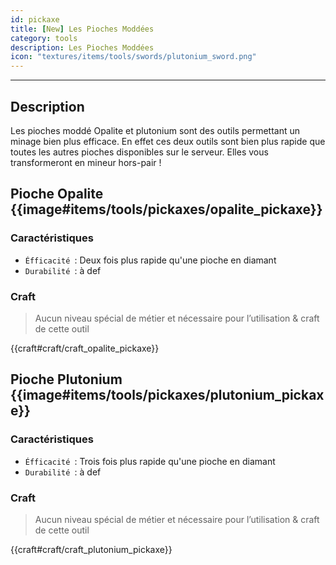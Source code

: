 ```yaml
---
id: pickaxe
title: [New] Les Pioches Moddées
category: tools
description: Les Pioches Moddées
icon: "textures/items/tools/swords/plutonium_sword.png"
---
```

___
## Description

Les pioches moddé Opalite et plutonium sont des outils permettant un minage bien plus efficace. 
En effet ces deux outils sont bien plus rapide que toutes les autres pioches disponibles sur le serveur. 
Elles vous transformeront en mineur hors-pair !

## Pioche Opalite {{image#items/tools/pickaxes/opalite_pickaxe}}

### Caractéristiques

- ``Éfficacité ``: Deux fois plus rapide qu'une pioche en diamant 
- ``Durabilité ``: à def 

### Craft 

> Aucun niveau spécial de métier et nécessaire pour l’utilisation & craft de cette outil

{{craft#craft/craft_opalite_pickaxe}} 
## Pioche Plutonium {{image#items/tools/pickaxes/plutonium_pickaxe}}

### Caractéristiques

- ``Éfficacité ``: Trois fois plus rapide qu'une pioche en diamant 
- ``Durabilité ``: à def 

### Craft 

> Aucun niveau spécial de métier et nécessaire pour l’utilisation & craft de cette outil

{{craft#craft/craft_plutonium_pickaxe}} 
